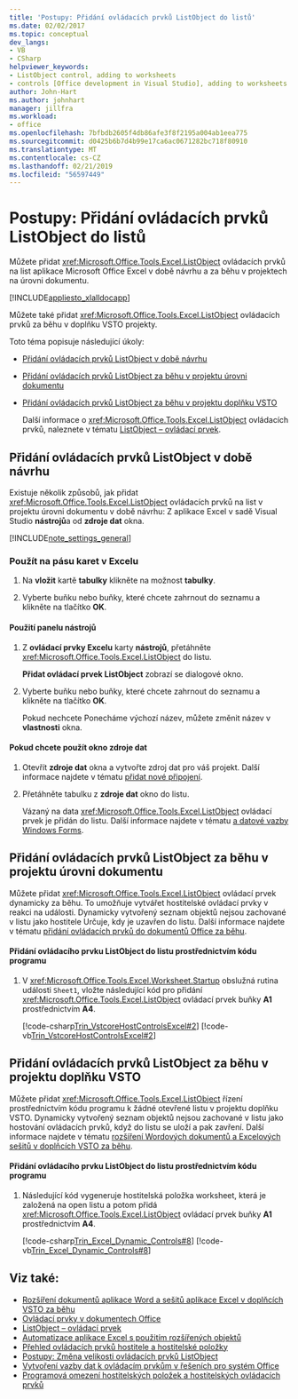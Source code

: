 ```yaml
---
title: 'Postupy: Přidání ovládacích prvků ListObject do listů'
ms.date: 02/02/2017
ms.topic: conceptual
dev_langs:
- VB
- CSharp
helpviewer_keywords:
- ListObject control, adding to worksheets
- controls [Office development in Visual Studio], adding to worksheets
author: John-Hart
ms.author: johnhart
manager: jillfra
ms.workload:
- office
ms.openlocfilehash: 7bfbdb2605f4db86afe3f8f2195a004ab1eea775
ms.sourcegitcommit: d0425b6b7d4b99e17ca6ac0671282bc718f80910
ms.translationtype: MT
ms.contentlocale: cs-CZ
ms.lasthandoff: 02/21/2019
ms.locfileid: "56597449"
---
```

# <a name="how-to-add-listobject-controls-to-worksheets"></a>Postupy: Přidání ovládacích prvků ListObject do listů
  Můžete přidat <xref:Microsoft.Office.Tools.Excel.ListObject> ovládacích prvků na list aplikace Microsoft Office Excel v době návrhu a za běhu v projektech na úrovni dokumentu.

 [!INCLUDE[appliesto_xlalldocapp](../vsto/includes/appliesto-xlalldocapp-md.md)]

 Můžete také přidat <xref:Microsoft.Office.Tools.Excel.ListObject> ovládacích prvků za běhu v doplňku VSTO projekty.

 Toto téma popisuje následující úkoly:

- [Přidání ovládacích prvků ListObject v době návrhu](#designtime)

- [Přidání ovládacích prvků ListObject za běhu v projektu úrovni dokumentu](#runtimedoclevel)

- [Přidání ovládacích prvků ListObject za běhu v projektu doplňku VSTO](#runtimeaddin)

  Další informace o <xref:Microsoft.Office.Tools.Excel.ListObject> ovládacích prvků, naleznete v tématu [ListObject – ovládací prvek](../vsto/listobject-control.md).

##  <a name="designtime"></a> Přidání ovládacích prvků ListObject v době návrhu
 Existuje několik způsobů, jak přidat <xref:Microsoft.Office.Tools.Excel.ListObject> ovládacích prvků na list v projektu úrovni dokumentu v době návrhu: Z aplikace Excel v sadě Visual Studio **nástrojů**a od **zdroje dat** okna.

 [!INCLUDE[note_settings_general](../sharepoint/includes/note-settings-general-md.md)]

### <a name="to-use-the-ribbon-in-excel"></a>Použít na pásu karet v Excelu

1.  Na **vložit** kartě **tabulky** klikněte na možnost **tabulky**.

2.  Vyberte buňku nebo buňky, které chcete zahrnout do seznamu a klikněte na tlačítko **OK**.

#### <a name="to-use-the-toolbox"></a>Použití panelu nástrojů

1.  Z **ovládací prvky Excelu** karty **nástrojů**, přetáhněte <xref:Microsoft.Office.Tools.Excel.ListObject> do listu.

     **Přidat ovládací prvek ListObject** zobrazí se dialogové okno.

2.  Vyberte buňku nebo buňky, které chcete zahrnout do seznamu a klikněte na tlačítko **OK**.

     Pokud nechcete Ponecháme výchozí název, můžete změnit název v **vlastnosti** okna.

#### <a name="to-use-the-data-sources-window"></a>Pokud chcete použít okno zdroje dat

1.  Otevřít **zdroje dat** okna a vytvořte zdroj dat pro váš projekt. Další informace najdete v tématu [přidat nové připojení](../data-tools/add-new-connections.md).

2.  Přetáhněte tabulku z **zdroje dat** okno do listu.

     Vázaný na data <xref:Microsoft.Office.Tools.Excel.ListObject> ovládací prvek je přidán do listu. Další informace najdete v tématu [a datové vazby Windows Forms](/dotnet/framework/winforms/data-binding-and-windows-forms).

##  <a name="runtimedoclevel"></a> Přidání ovládacích prvků ListObject za běhu v projektu úrovni dokumentu
 Můžete přidat <xref:Microsoft.Office.Tools.Excel.ListObject> ovládací prvek dynamicky za běhu. To umožňuje vytvářet hostitelské ovládací prvky v reakci na události. Dynamicky vytvořený seznam objektů nejsou zachované v listu jako hostitele Určuje, kdy je uzavřen do listu. Další informace najdete v tématu [přidání ovládacích prvků do dokumentů Office za běhu](../vsto/adding-controls-to-office-documents-at-run-time.md).

#### <a name="to-add-a-listobject-control-to-a-worksheet-programmatically"></a>Přidání ovládacího prvku ListObject do listu prostřednictvím kódu programu

1.  V <xref:Microsoft.Office.Tools.Excel.Worksheet.Startup> obslužná rutina události `Sheet1`, vložte následující kód pro přidání <xref:Microsoft.Office.Tools.Excel.ListObject> ovládací prvek buňky **A1** prostřednictvím **A4**.

     [!code-csharp[Trin_VstcoreHostControlsExcel#2](../vsto/codesnippet/CSharp/Trin_VstcoreHostControlsExcelCS/Sheet1.cs#2)]
     [!code-vb[Trin_VstcoreHostControlsExcel#2](../vsto/codesnippet/VisualBasic/Trin_VstcoreHostControlsExcelVB/Sheet1.vb#2)]

##  <a name="runtimeaddin"></a> Přidání ovládacích prvků ListObject za běhu v projektu doplňku VSTO
 Můžete přidat <xref:Microsoft.Office.Tools.Excel.ListObject> řízení prostřednictvím kódu programu k žádné otevřené listu v projektu doplňku VSTO. Dynamicky vytvořený seznam objektů nejsou zachované v listu jako hostování ovládacích prvků, když do listu se uloží a pak zavření. Další informace najdete v tématu [rozšíření Wordových dokumentů a Excelových sešitů v doplňcích VSTO za běhu](../vsto/extending-word-documents-and-excel-workbooks-in-vsto-add-ins-at-run-time.md).

#### <a name="to-add-a-listobject-control-to-a-worksheet-programmatically"></a>Přidání ovládacího prvku ListObject do listu prostřednictvím kódu programu

1.  Následující kód vygeneruje hostitelská položka worksheet, která je založená na open listu a potom přidá <xref:Microsoft.Office.Tools.Excel.ListObject> ovládací prvek buňky **A1** prostřednictvím **A4**.

     [!code-csharp[Trin_Excel_Dynamic_Controls#8](../vsto/codesnippet/CSharp/Trin_Excel_Dynamic_Controls/ThisAddIn.cs#8)]
     [!code-vb[Trin_Excel_Dynamic_Controls#8](../vsto/codesnippet/VisualBasic/Trin_Excel_Dynamic_Controls/ThisAddIn.vb#8)]

## <a name="see-also"></a>Viz také:
- [Rozšíření dokumentů aplikace Word a sešitů aplikace Excel v doplňcích VSTO za běhu](../vsto/extending-word-documents-and-excel-workbooks-in-vsto-add-ins-at-run-time.md)
- [Ovládací prvky v dokumentech Office](../vsto/controls-on-office-documents.md)
- [ListObject – ovládací prvek](../vsto/listobject-control.md)
- [Automatizace aplikace Excel s použitím rozšířených objektů](../vsto/automating-excel-by-using-extended-objects.md)
- [Přehled ovládacích prvků hostitele a hostitelské položky](../vsto/host-items-and-host-controls-overview.md)
- [Postupy: Změna velikosti ovládacích prvků ListObject](../vsto/how-to-resize-listobject-controls.md)
- [Vytvoření vazby dat k ovládacím prvkům v řešeních pro systém Office](../vsto/binding-data-to-controls-in-office-solutions.md)
- [Programová omezení hostitelských položek a hostitelských ovládacích prvků](../vsto/programmatic-limitations-of-host-items-and-host-controls.md)
